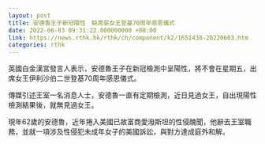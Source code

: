 ```yaml
---
layout: post
title: 安德魯王子新冠陽性　缺席英女王登基70周年感恩儀式
date: 2022-06-03 09:31:22.000000000 +08:00
link: https://news.rthk.hk/rthk/ch/component/k2/1651438-20220603.htm
categories: rthk
---
```


英國白金漢宮發言人表示，安德魯王子在新冠檢測中呈陽性，將不會在星期五，出席女王伊利沙伯二世登基70周年感恩儀式。

傳媒引述王室一名消息人士，安德魯一直有定期檢測，近日見過女王，自出現陽性檢測結果後，就無見過女王。

現年62歲的安德魯，近年捲入美國已故富商愛潑斯坦的性侵醜聞，他辭去王室職務，並就一項涉及性侵犯未成年女子的美國訴訟，與對方達成庭外和解。
